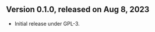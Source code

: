Version 0.1.0, released on Aug 8, 2023
----------------------------------------

- Initial release under GPL-3.
